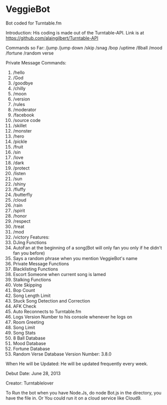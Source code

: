 VeggieBot
=========

Bot coded for Turntable.fm

Introduction: His coding is made out of the Turntable-API. Link is at https://github.com/alaingilbert/Turntable-API

Commands so Far:
/jump
/jump down
/skip
/snag
/bop
/uptime
/8ball
/mood
/fortune
/random verse

Private Message Commands:
1. /hello
2. /God
3. /goodbye
4. /chilly
5. /moon
6. /version
7. /rules
8. /moderator
9. /facebook
10. /source code
11. /skillet
12. /monster
13. /hero
14. /pickle
15. /fruit
16. /sin
17. /love
18. /dark
19. /protect
20. /listen
21. /sun
22. /shiny
23. /fluffy
24. /butterfly
25. /cloud
26. /rain
27. /spirit
28. /honor
29. /respect
30. /treat
31. /mod
32. /victory
Features:
1. DJing Functions
2. AutoFan at the beginning of a song(Bot will only fan you only if he didn't fan you before)
3. Says a random phrase when you mention VeggieBot's name
4. Private Message Functions
5. Blacklisting Functions
6. Escort Someone when current song is lamed
7. Stalking Functions
8. Vote Skipping
9. Bop Count
10. Song Length Limit
11. Stuck Song Detection and Correction
12. AFK Check
13. Auto Reconnects to Turntable.fm
14. Logs Version Number to his console whenever he logs on
15. Room Greeting
16. Song Limit
17. Song Stats
18. 8 Ball Database
19. Mood Database
20. Fortune Database
21. Random Verse Database
Version Number: 3.8.0

When He will be Updated: He will be updated frequently every week. 
 
Debut Date: June 28, 2013
 
Creator: Turntablelover

To Run the bot when you have Node.Js, do node Bot.js in the directory, you have the file in.
Or You could run it on a cloud service like Cloud9. 
